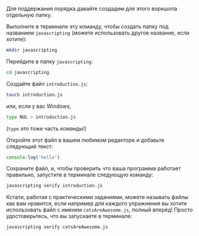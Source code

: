 Для поддержания порядка давайте создадим для этого воркшопа отдельную папку.

Выполните в терминале эту команду, чтобы создать папку под названием `javascripting` (можете использовать другое название, если хотите):

```bash
mkdir javascripting
```

Перейдите в папку `javascripting`:

```bash
cd javascripting
```

Создайте файл `introduction.js`:

```bash
touch introduction.js
```

или, если у вас Windows,
```bash
type NUL > introduction.js
```
(`type` это тоже часть команды!)

Откройте этот файл в вашем любимом редакторе и добавьте следующий текст:

```js
console.log('hello')
```

Сохраните файл, и, чтобы проверить что ваша программа работает правильно, запустите в терминале следующую команду:

```bash
javascripting verify introduction.js
```

Кстати, работая с практическими заданиями, можете называть файлы как вам нравится, если например для каждого упражнения вы хотите использовать файл с именем `catsAreAwesome.js`, полный вперёд! Просто удостоверьтесь, что вы запускаете в терминале:

```bash
javascripting verify catsAreAwesome.js
```
